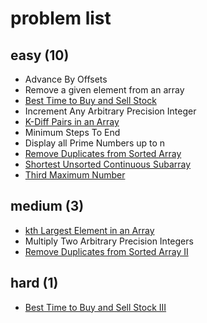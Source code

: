 # problem list

## easy (10)

- Advance By Offsets
- Remove a given element from an array
- [Best Time to Buy and Sell Stock](https://leetcode.com/problems/best-time-to-buy-and-sell-stock/)
- Increment Any Arbitrary Precision Integer
- [K-Diff Pairs in an Array](https://leetcode.com/problems/k-diff-pairs-in-an-array/)
- Minimum Steps To End
- Display all Prime Numbers up to n
- [Remove Duplicates from Sorted Array](https://leetcode.com/problems/remove-duplicates-from-sorted-array/)
- [Shortest Unsorted Continuous Subarray](https://leetcode.com/problems/shortest-unsorted-continuous-subarray/)
- [Third Maximum Number](https://leetcode.com/problems/third-maximum-number/)

## medium (3)

- [kth Largest Element in an Array](https://leetcode.com/problems/kth-largest-element-in-an-array/)
- Multiply Two Arbitrary Precision Integers
- [Remove Duplicates from Sorted Array II](https://leetcode.com/problems/remove-duplicates-from-sorted-array-ii/)

## hard (1)

- [Best Time to Buy and Sell Stock III](https://leetcode.com/problems/best-time-to-buy-and-sell-stock-iii/)
